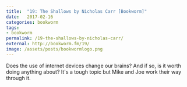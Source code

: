 ```yaml
---
title:  "19: The Shallows by Nicholas Carr [Bookworm]"
date:   2017-02-16
categories: bookworm
tags:
- bookworm
permalink: /19-the-shallows-by-nicholas-carr/
external: http://bookworm.fm/19/
image: /assets/posts/bookwormlogo.png
---
```

Does the use of internet devices change our brains? And if so, is it worth doing anything about? It's a tough topic but Mike and Joe work their way through it.
<!--more-->